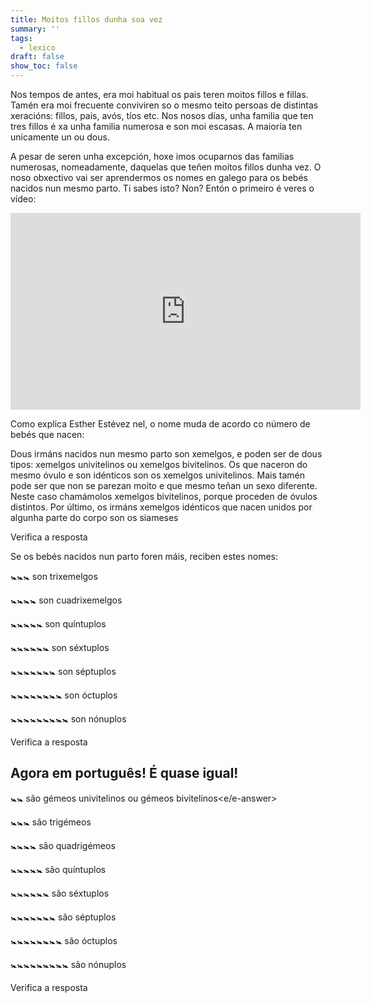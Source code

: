 ```yaml
---
title: Moitos fillos dunha soa vez
summary: ''
tags:
  - lexico
draft: false
show_toc: false
---
```

Nos tempos de antes, era moi habitual os pais teren moitos fillos e fillas. Tamén era moi frecuente conviviren so o mesmo teito persoas de distintas xeracións: fillos, pais, avós, tíos etc. Nos nosos días, unha familia que ten tres fillos é xa unha familia numerosa e son moi escasas. A maioría ten unicamente un ou dous. 

A pesar de seren unha excepción, hoxe imos ocuparnos das familias numerosas, nomeadamente, daquelas que teñen moitos fillos dunha vez. O noso obxectivo vai ser aprendermos os nomes en galego para os bebés nacidos nun mesmo parto. Ti sabes isto? Non? Entón o primeiro é veres o vídeo: 

<iframe width="560" height="315" src="https://www.youtube.com/embed/FQfghLHlDh0?si=534mIfRNI-C3hCqX" title="YouTube video player" frameborder="0" allow="accelerometer; autoplay; clipboard-write; encrypted-media; gyroscope; picture-in-picture; web-share" allowfullscreen></iframe>

Como explica Esther Estévez nel, o nome muda de acordo co número de bebés que nacen:

Dous irmáns nacidos nun mesmo parto son <e-answer>xemelgos</e-answer>, e poden ser de dous tipos: xemelgos univitelinos ou xemelgos bivitelinos. Os que naceron do mesmo óvulo e son idénticos son os <e-answer>xemelgos</e-answer> <e-answer>univitelinos</e-answer>. Mais tamén pode ser que non se parezan moito e que mesmo teñan un sexo diferente. Neste caso chamámolos <e-answer>xemelgos</e-answer> <e-answer>bivitelinos</e-answer>, porque proceden de óvulos distintos. 
Por último, os irmáns xemelgos idénticos que nacen unidos por algunha parte do corpo son os <e-answer>siameses</e-answer>

<e-validate>Verifica a resposta</e-validate>

Se os bebés nacidos nun parto foren máis, reciben estes nomes:

🚼🚼🚼 son <e-answer>trixemelgos</e-answer>

🚼🚼🚼🚼 son <e-answer>cuadrixemelgos</e-answer>

🚼🚼🚼🚼🚼 son  <e-answer>quíntuplos</e-answer>

🚼🚼🚼🚼🚼🚼 son  <e-answer>séxtuplos</e-answer>

🚼🚼🚼🚼🚼🚼🚼 son  <e-answer>séptuplos</e-answer>

🚼🚼🚼🚼🚼🚼🚼🚼 son  <e-answer>óctuplos</e-answer>

🚼🚼🚼🚼🚼🚼🚼🚼🚼 son  <e-answer>nónuplos</e-answer>

<e-validate>Verifica a resposta</e-validate>

## Agora em português! É quase igual!

🚼🚼 são <e-answer>gémeos</e-answer> <e-answer>univitelinos</e-answer> ou <e-answer>gémeos</e-answer> <e-answer>bivitelinos<e/e-answer>

🚼🚼🚼 são <e-answer>trigémeos</e-answer>

🚼🚼🚼🚼 são <e-answer>quadrigémeos</e-answer>

🚼🚼🚼🚼🚼 são <e-answer>quíntuplos</e-answer>

🚼🚼🚼🚼🚼🚼 são <e-answer>séxtuplos</e-answer>

🚼🚼🚼🚼🚼🚼🚼 são <e-answer>séptuplos</e-answer>

🚼🚼🚼🚼🚼🚼🚼🚼 são <e-answer>óctuplos</e-answer>

🚼🚼🚼🚼🚼🚼🚼🚼🚼 são <e-answer>nónuplos</e-answer>

<e-validate>Verifica a resposta</e-validate>

